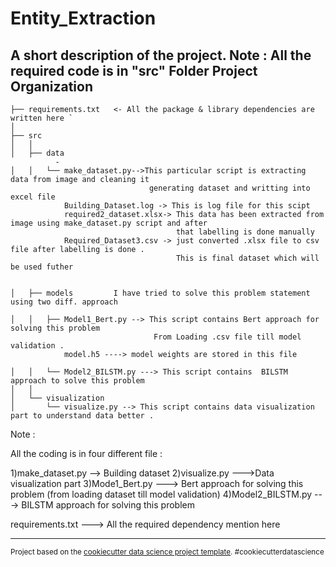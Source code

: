 Entity_Extraction
==============================

A short description of the project.
Note : All the required code is in "src" Folder
Project Organization
------------
      

    ├── requirements.txt   <- All the package & library dependencies are written here `
    │          
    ├── src
    │   │
    │   ├── data 
              - 
    │   │   └── make_dataset.py-->This particular script is extracting data from image and cleaning it 
                                   generating dataset and writting into excel file
                Building_Dataset.log -> This is log file for this scipt
                required2_dataset.xlsx-> This data has been extracted from image using make_dataset.py script and after 
                                         that labelling is done manually 
                Required_Dataset3.csv -> just converted .xlsx file to csv file after labelling is done .
                                         This is final dataset which will be used futher 
                                         

    │   ├── models         I have tried to solve this problem statement using two diff. approach
    
    │   │   ├── Model1_Bert.py --> This script contains Bert approach for solving this problem
                                    From Loading .csv file till model validation .
                model.h5 ----> model weights are stored in this file 
                                     
    │   │   └── Model2_BILSTM.py ---> This script contains  BILSTM approach to solve this problem
    │   │
    │   └── visualization  
    │       └── visualize.py --> This script contains data visualization part to understand data better .
    
    
   Note :
   
   All the coding is in four different file :
   
   1)make_dataset.py --> Building dataset 
   2)visualize.py  --->Data visualization part
   3)Mode1_Bert.py  ---> Bert approach for solving this problem  (from loading dataset till model validation)
   4)Model2_BILSTM.py ---> BILSTM approach for solving this problem
   
   requirements.txt ---> All the required dependency mention here 
   
   
    


--------

<p><small>Project based on the <a target="_blank" href="https://drivendata.github.io/cookiecutter-data-science/">cookiecutter data science project template</a>. #cookiecutterdatascience</small></p>
